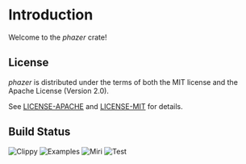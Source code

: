 # Introduction

Welcome to the _phazer_ crate!

## License

_phazer_ is distributed under the terms of both the MIT license and the Apache License (Version 2.0).

See [LICENSE-APACHE](LICENSE-APACHE) and [LICENSE-MIT](LICENSE-MIT) for details.

## Build Status

![Clippy](https://github.com/Coding-Badly/phazer/actions/workflows/clippy.yml/badge.svg)
![Examples](https://github.com/Coding-Badly/phazer/actions/workflows/examples.yml/badge.svg)
![Miri](https://github.com/Coding-Badly/phazer/actions/workflows/miri.yml/badge.svg)
![Test](https://github.com/Coding-Badly/phazer/actions/workflows/test.yml/badge.svg)
